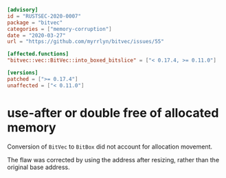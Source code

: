```toml
[advisory]
id = "RUSTSEC-2020-0007"
package = "bitvec"
categories = ["memory-corruption"]
date = "2020-03-27"
url = "https://github.com/myrrlyn/bitvec/issues/55"

[affected.functions]
"bitvec::vec::BitVec::into_boxed_bitslice" = ["< 0.17.4, >= 0.11.0"]

[versions]
patched = [">= 0.17.4"]
unaffected = ["< 0.11.0"]
```

# use-after or double free of allocated memory

Conversion of `BitVec` to `BitBox` did not account for allocation movement.

The flaw was corrected by using the address after resizing, rather than the original base address.
